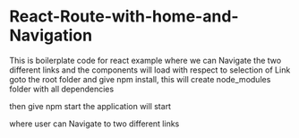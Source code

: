 # React-Route-with-home-and-Navigation
This is boilerplate code for react example where we can Navigate the two different links and the components will load with respect to selection of Link
goto the root folder and give npm install, this will create node_modules folder with all dependencies

then give npm start the application will start

where user can Navigate to two different links
